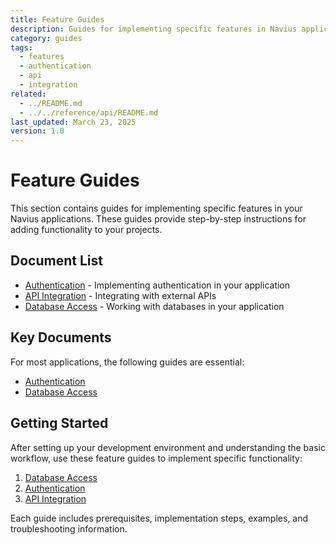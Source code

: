 ```yaml
---
title: Feature Guides
description: Guides for implementing specific features in Navius applications
category: guides
tags:
  - features
  - authentication
  - api
  - integration
related:
  - ../README.md
  - ../../reference/api/README.md
last_updated: March 23, 2025
version: 1.0
---
```


# Feature Guides

This section contains guides for implementing specific features in your Navius applications. These guides provide step-by-step instructions for adding functionality to your projects.

## Document List

- [Authentication](authentication.md) - Implementing authentication in your application
- [API Integration](api-integration.md) - Integrating with external APIs
- [Database Access](database-access.md) - Working with databases in your application

## Key Documents

For most applications, the following guides are essential:

- [Authentication](authentication.md)
- [Database Access](database-access.md)

## Getting Started

After setting up your development environment and understanding the basic workflow, use these feature guides to implement specific functionality:

1. [Database Access](database-access.md)
2. [Authentication](authentication.md)
3. [API Integration](api-integration.md)

Each guide includes prerequisites, implementation steps, examples, and troubleshooting information. 